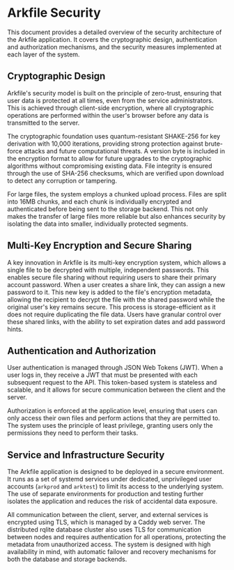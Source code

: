 # Arkfile Security

This document provides a detailed overview of the security architecture of the Arkfile application. It covers the cryptographic design, authentication and authorization mechanisms, and the security measures implemented at each layer of the system.

## Cryptographic Design

Arkfile's security model is built on the principle of zero-trust, ensuring that user data is protected at all times, even from the service administrators. This is achieved through client-side encryption, where all cryptographic operations are performed within the user's browser before any data is transmitted to the server.

The cryptographic foundation uses quantum-resistant SHAKE-256 for key derivation with 10,000 iterations, providing strong protection against brute-force attacks and future computational threats. A version byte is included in the encryption format to allow for future upgrades to the cryptographic algorithms without compromising existing data. File integrity is ensured through the use of SHA-256 checksums, which are verified upon download to detect any corruption or tampering.

For large files, the system employs a chunked upload process. Files are split into 16MB chunks, and each chunk is individually encrypted and authenticated before being sent to the storage backend. This not only makes the transfer of large files more reliable but also enhances security by isolating the data into smaller, individually protected segments.

## Multi-Key Encryption and Secure Sharing

A key innovation in Arkfile is its multi-key encryption system, which allows a single file to be decrypted with multiple, independent passwords. This enables secure file sharing without requiring users to share their primary account password. When a user creates a share link, they can assign a new password to it. This new key is added to the file's encryption metadata, allowing the recipient to decrypt the file with the shared password while the original user's key remains secure. This process is storage-efficient as it does not require duplicating the file data. Users have granular control over these shared links, with the ability to set expiration dates and add password hints.

## Authentication and Authorization

User authentication is managed through JSON Web Tokens (JWT). When a user logs in, they receive a JWT that must be presented with each subsequent request to the API. This token-based system is stateless and scalable, and it allows for secure communication between the client and the server.

Authorization is enforced at the application level, ensuring that users can only access their own files and perform actions that they are permitted to. The system uses the principle of least privilege, granting users only the permissions they need to perform their tasks.

## Service and Infrastructure Security

The Arkfile application is designed to be deployed in a secure environment. It runs as a set of systemd services under dedicated, unprivileged user accounts (`arkprod` and `arktest`) to limit its access to the underlying system. The use of separate environments for production and testing further isolates the application and reduces the risk of accidental data exposure.

All communication between the client, server, and external services is encrypted using TLS, which is managed by a Caddy web server. The distributed rqlite database cluster also uses TLS for communication between nodes and requires authentication for all operations, protecting the metadata from unauthorized access. The system is designed with high availability in mind, with automatic failover and recovery mechanisms for both the database and storage backends.
